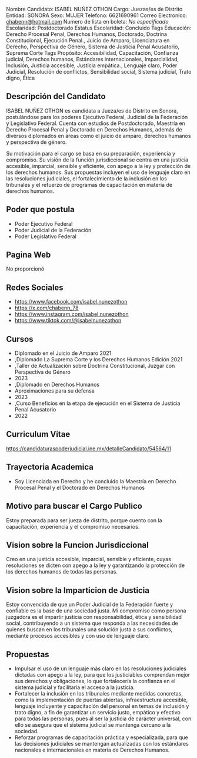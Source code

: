 Nombre Candidato: ISABEL NUÑEZ OTHON
Cargo: Juezas/es de Distrito
Entidad: SONORA
Sexo: MUJER
Telefono: 6621690961
Correo Electronico: chabenn@hotmail.com
Numero de lista en boleta: *No especificado*
Escolaridad: Postdoctorado
Estatus Escolaridad: Concluido
Tags Educación: Derecho Procesal Penal, Derechos Humanos, Doctorado, Doctrina Constitucional, Ejecución Penal., Juicio de Amparo, Licenciatura en Derecho, Perspectiva de Género, Sistema de Justicia Penal Acusatorio, Suprema Corte
Tags Propósito: Accesibilidad, Capacitación, Confianza judicial, Derechos humanos, Estándares internacionales, Imparcialidad, Inclusión, Justicia accesible, Justicia empática., Lenguaje claro, Poder Judicial, Resolución de conflictos, Sensibilidad social, Sistema judicial, Trato digno, Ética


## Descripción del Candidato 

ISABEL NUÑEZ OTHON es candidata a Jueza/es de Distrito en Sonora, postulándose para los poderes Ejecutivo Federal, Judicial de la Federación y Legislativo Federal. Cuenta con estudios de Postdoctorado, Maestría en Derecho Procesal Penal y Doctorado en Derechos Humanos, además de diversos diplomados en áreas como el juicio de amparo, derechos humanos y perspectiva de género.

Su motivación para el cargo se basa en su preparación, experiencia y compromiso. Su visión de la función jurisdiccional se centra en una justicia accesible, imparcial, sensible y eficiente, con apego a la ley y protección de los derechos humanos. Sus propuestas incluyen el uso de lenguaje claro en las resoluciones judiciales, el fortalecimiento de la inclusión en los tribunales y el refuerzo de programas de capacitación en materia de derechos humanos.


## Poder que postula

- Poder Ejecutivo Federal
- Poder Judicial de la Federación
- Poder Legislativo Federal


## Pagina Web

No proporcionó


## Redes Sociales

- https://www.facebook.com/isabel.nunezothon
- https://x.com/chabenn_78
- https://www.instagram.com/isabel.nunezothon
- https://www.tiktok.com/@isabelnunezothon


## Cursos

- Diplomado en el Juicio de Amparo 2021
- ,Diplomado La Suprema Corte y los Derechos Humanos Edición 2021
- ,Taller de Actualización sobre Doctrina Constitucional, Juzgar con Perspectiva de Género
- 2023
- ,Diplomado en Derechos Humanos
- Aproximaciones para su defensa
- 2023
- ,Curso Beneficios en la etapa de ejecución en el Sistema de Justicia Penal Acusatorio
- 2022


## Curriculum Vitae

https://candidaturaspoderjudicial.ine.mx/detalleCandidato/54564/11


## Trayectoria Academica

- Soy Licenciada en Derecho y he concluido la Maestría en Derecho Procesal Penal y el Doctorado en Derechos Humanos


## Motivo para buscar el Cargo Publico

Estoy preparada para ser jueza de distrito, porque cuento con la capacitación, experiencia y el compromiso necesarios.


## Vision sobre la Funcion Jurisdiccional

Creo en una justicia accesible, imparcial, sensible y eficiente, cuyas resoluciones se dicten con apego a la ley y garantizando la protección de los derechos humanos de todas las personas.


## Vision sobre la Imparticion de Justicia

Estoy convencida de que un Poder Judicial de la Federación fuerte y confiable es la base de una sociedad justa. Mi compromiso como persona juzgadora es el impartir justicia con responsabilidad, ética y sensibilidad social, contribuyendo a un sistema que responda a las necesidades de quienes buscan en los tribunales una solución justa a sus conflictos, mediante procesos accesibles y con uso de lenguaje claro.


## Propuestas

- Impulsar el uso de un lenguaje más claro en las resoluciones judiciales dictadas con apego a la ley, para que los justiciables comprendan mejor sus derechos y obligaciones, lo que fortalecería la confianza en el sistema judicial y facilitaría el acceso a la justicia.
- Fortalecer la inclusión en los tribunales mediante medidas concretas, como la implementación de puertas abiertas, infraestructura accesible, lenguaje incluyente y capacitación del personal en temas de inclusión y trato digno, a fin de garantizar un servicio justo, empático y efectivo para todas las personas, pues al ser la justicia de carácter universal, con ello se asegura que el sistema judicial se mantenga cercano a la sociedad.
- Reforzar programas de capacitación práctica y especializada, para que las decisiones judiciales se mantengan actualizadas con los estándares nacionales e internacionales en materia de Derechos Humanos.

